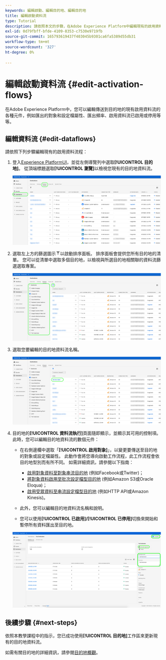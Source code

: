 ```yaml
---
keywords: 編輯啟動、編輯目的地、編輯目的地
title: 編輯啟動資料流
type: Tutorial
description: 請依照本文的步驟，在Adobe Experience Platform中編輯現有的啟用資料流。
exl-id: 0d79fbff-bfde-4109-8353-c7530e9719fb
source-git-commit: 165793619437f403045b9301ca6fa5389d55db31
workflow-type: tm+mt
source-wordcount: '327'
ht-degree: 0%

---
```


# 編輯啟動資料流 {#edit-activation-flows}

在Adobe Experience Platform中，您可以編輯傳送到目的地的現有啟用資料流的各種元件，例如匯出的對象和設定檔屬性、匯出頻率、啟用資料流已啟用或停用等等。

## 編輯資料流 {#edit-dataflows}

請依照下列步驟編輯現有的啟用資料流程：

1. 登入[Experience PlatformUI](https://platform.adobe.com/)，並從左側導覽列中選取&#x200B;**[!UICONTROL 目的地]**。 從頂端標題選取&#x200B;**[!UICONTROL 瀏覽]**&#x200B;以檢視您現有的目的地資料流。

   ![瀏覽目的地](../assets/ui/edit-activation/browse-destinations.png)

2. 選取左上方的篩選圖示![篩選圖示](../assets/ui/edit-activation/filter.png)以啟動排序面板。 排序面板會提供您所有目的地的清單。 您可以從清單中選取多個目的地，以檢視與所選目的地相關聯的資料流篩選選取專案。

   ![篩選目的地](../assets/ui/edit-activation/filter-destinations.png)

3. 選取您要編輯的目的地資料流名稱。

   ![選取目的地](../assets/ui/edit-activation/destination-select.png)

4. 目的地的&#x200B;**[!UICONTROL 資料流執行]**&#x200B;頁面隨即顯示，並顯示其可用的控制項。 此時，您可以編輯目的地資料流的數個元件：

   * 在右側邊欄中選取「**[!UICONTROL 啟用對象]**」，以變更要傳送至目的地的對象或設定檔屬性。 此動作會將您導向啟動工作流程，此工作流程會依目的地型別而有所不同。 如需詳細資訊，請參閱以下指南：
      * [啟用對象資料至對象串流目的地](./activate-segment-streaming-destinations.md) (例如Facebook或Twitter)；
      * [將對象資料啟用至批次設定檔型目的地](./activate-batch-profile-destinations.md) (例如Amazon S3或Oracle Eloqua)；
      * [啟用受眾資料至串流設定檔型目的地](./activate-streaming-profile-destinations.md) (例如HTTP API或Amazon Kinesis)。

   * 此外，您可以編輯目的地資料流名稱和說明。
   * 您可以使用&#x200B;**[!UICONTROL 已啟用]/[!UICONTROL 已停用]**&#x200B;切換來開始和暫停所有資料匯出至目的地。

   ![目的地詳細資料](../assets/ui/edit-activation/destination-details.png)

## 後續步驟 {#next-steps}

依照本教學課程中的指示，您已成功使用&#x200B;**[!UICONTROL 目的地]**&#x200B;工作區來更新現有的目的地資料流。

如需有關目的地的詳細資訊，請參閱[目的地概觀](../catalog/overview.md)。
